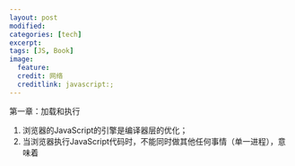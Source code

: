 ```yaml
---
layout: post
modified:
categories: [tech]
excerpt:
tags: [JS, Book]
image:
  feature:
  credit: 网络
  creditlink: javascript:;
---
```


第一章：加载和执行

1.  浏览器的JavaScript的引擎是编译器层的优化；
2.  当浏览器执行JavaScript代码时，不能同时做其他任何事情（单一进程），意味着<script>标签每次出现都霸道地让页面等带脚本的解析和执行(每个文件必须等到前一个文件下载并执行完成才会开始下载)，所以头部的JS和CSS用来渲染页面，交互行为（几乎所有）的JS放在<body>底部；
3.  主流浏览器都允许并行下载JS。
4.  减少外链脚本数量将会改善性能（合并JS）
5.  任何网站都可以使用一个把制定文件合并处理后的URL来获取任意数量的文件。
6.  defer属性可延迟脚本（只有IE4 和FF3.5 支持）

第二章：数据访问

1.  JavaScript中有四种基本的数据存取位置: 直接量，变量，数组元素(以数字作为索引)，对象成员(以字符床作为索引)。
2.  访问直接量和局部变量的速度最快，相反，访问数组元素和对象成员相对较慢。
3.  属性或方法在原型链中的位置越深，访问它的速度也越慢。
4.  通常来说，可以通过吧常用的对象，数组元素，跨越变量保存在局部变量中来改善JavaScript性能。

第三章：DOM编程

1.  DOM操作在webkit内核的浏览器速度快，其他的浏览器innerHTML执行快。
2.  访问和操作DOM是现代WEB应用的重要部分。但每次穿越链接ECMAScript和DOM两个岛屿之间的桥梁都会被收取‘过桥费’.
3.  要留意重回和重排。
4.  在IE中:hover会降低响应速度。

第四章：算法和流程控制

1.  避免使用for-in循环，除非需要遍历一个属性数量位置的对象。
2.  了解栈溢出错误。

第五章：字符串和正则表达式

1.  回溯既是正则表达式匹配功能的基本组成部分，也是正则表达式的低效之源。

第六章：快速响应的用户界面

1.  任何JavaScript任务都不应当执行超过100毫秒。
2.  Web workers是新版浏览器支持的特性。
3.  ***没有什么JavaScript代码会重要到可以影响用户体验的程度.***

第七章：Ajax

1.  JSON是轻量级的数据格式，解析速度快。
2.  减少请求数，可通过合并JS和CSS，还有IMG。
3.  缩短页面加载时间，页面主要内容加载完成后，用Ajax获取那些次要的文件。

第八章：编程实践

1.  大多数的时候，没必要使用eval()和Function(),因此最好避免使用它们。至于setTimeout()和setInterval()，建议传入函数而不是字符串来作为第一个参数。
2.  在JavaScript中创建对象和数组的方法有多种，但使用对象和数组直接量是最快的方式(对象属性和数组项越多，使用直接量的好处就越明显)。
3.  不要重复工作：延迟加载;条件预加载.
4.  多使用原生方法，因为更快。

第九章：构建并部署高性能JavaScript应用

1.  PV(page view)即页面浏览量或点击量。
2.  减少页面渲染所需的HTTP请求数，特别是针对那些首次访问网站的用户。
3.  JavaScript压缩。
4.  JavaScript缓存。
5.  使用内容分发网络(CDN)

第十章主要介绍工具：如firebug,YSlow,和一些性能分析.
